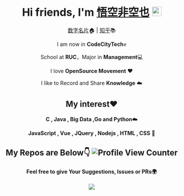 <div align="center">
  
<h1>Hi friends, I'm <a href="https://www.wukongnotnull.com/">悟空非空也</a> <img src="https://media.giphy.com/media/hvRJCLFzcasrR4ia7z/giphy.gif" width="25px"> </h1>
  
[数字名片](https://www.wukongnotnull.tech)🏠  | [知乎](https://www.zhihu.com/people/wukongnotnull)📚

I am now in **CodeCityTech**✊

School at **RUC**，Major in **Management**💻

I love **OpenSource Movement** ❤️

I like to Record and Share **Knowledge** ☁️

## My interest❤️ 

**C , Java , Big Data ,Go and Python**☁️

**JavaScript , Vue , JQuery , Nodejs , HTML , CSS** 🤖️

## My Repos are Below👇 ![Profile View Counter](https://komarev.com/ghpvc/?username=WukongNotNull)

#### Feel free to give Your Suggestions, Issues or PRs🌍

<img  src="https://github-readme-stats.vercel.app/api?username=WukongNotNull&show_icons=true&theme=tokyonight&icon_color=6392DF">

</div>

